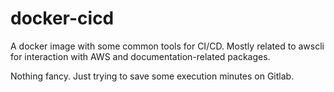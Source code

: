# docker-cicd
A docker image with some common tools for CI/CD. Mostly related to awscli for interaction with AWS and documentation-related packages.

Nothing fancy. Just trying to save some execution minutes on Gitlab. 
